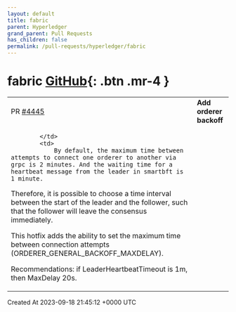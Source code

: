 ```yaml
---
layout: default
title: fabric
parent: Hyperledger
grand_parent: Pull Requests
has_children: false
permalink: /pull-requests/hyperledger/fabric
---
```


# fabric <span class="fs-3 right-align">[GitHub](https://github.com/hyperledger/fabric){: .btn .mr-4 }</span>


<div>
    <table>
        <tr>
            <td>
                PR <a href="https://github.com/hyperledger/fabric/pull/4445" class=".btn">#4445</a>
            </td>
            <td>
                <b>
                    Add orderer backoff
                </b>
            </td>
        </tr>
        <tr>
            <td>
                
            </td>
            <td>
                By default, the maximum time between attempts to connect one orderer to another via grpc is 2 minutes. And the waiting time for a heartbeat message from the leader in smartbft is 1 minute.
Therefore, it is possible to choose a time interval between the start of the leader and the follower, such that the follower will leave the consensus immediately.

This hotfix adds the ability to set the maximum time between connection attempts (ORDERER_GENERAL_BACKOFF_MAXDELAY).

Recommendations: if LeaderHeartbeatTimeout is 1m, then MaxDelay 20s.
            </td>
        </tr>
    </table>
    <div class="right-align">
        Created At 2023-09-18 21:45:12 +0000 UTC
    </div>
</div>

